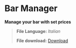 # Bar Manager
**Manage your bar with set prices**

> **File Language:** *Italian*
> 
> **File download:** [Download](https://dyblok27.com/github/download/bar-manager)

